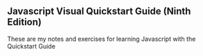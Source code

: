## Javascript Visual Quickstart Guide (Ninth Edition)

These are my notes and exercises for learning Javascript with the Quickstart Guide

